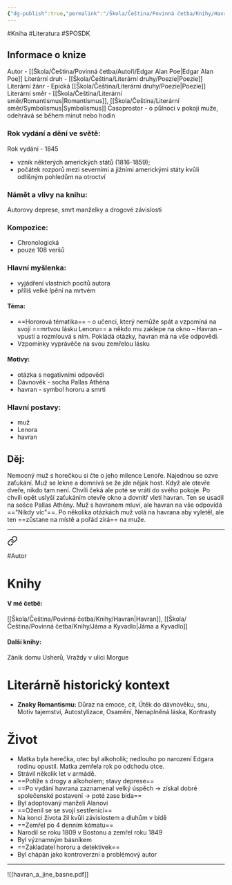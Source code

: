 ```yaml
---
{"dg-publish":true,"permalink":"/Škola/Čeština/Povinná četba/Knihy/Havran/","created":"2023-11-28T12:00:18.426+01:00","updated":"2024-03-13T18:27:01.214+01:00"}
---
```


#Kniha #Literatura #SPOSDK
## Informace o knize
Autor - [[Škola/Čeština/Povinná četba/Autoři/Edgar Alan Poe\|Edgar Alan Poe]]
Literární druh - [[Škola/Čeština/Literární druhy/Poezie\|Poezie]]
Literární žánr - Epická [[Škola/Čeština/Literární druhy/Poezie\|Poezie]]
Literární směr - [[Škola/Čeština/Literární směr/Romantismus\|Romantismus]], [[Škola/Čeština/Literární směr/Symbolismus\|Symbolismus]]
Časoprostor - o půlnoci v pokoji muže, odehrává se během minut nebo hodin
### Rok vydání a dění ve světě:
Rok vydání - 1845
- vznik některých amerických států (1816-1859); 
- počátek rozporů mezi severními a jižními americkými státy kvůli odlišným pohledům na otroctví
### Námět a vlivy na knihu:
Autorovy deprese, smrt manželky a drogové závislosti
### Kompozice: 
- Chronologická
- pouze 108 veršů
### Hlavní myšlenka:
- vyjádření vlastních pocitů autora
- příliš velké lpění na mrtvém
#### Téma:
- ==Hororová tématika== – o učenci, který nemůže spát a vzpomíná na svojí ==mrtvou lásku Lenoru== a někdo mu zaklepe na okno – Havran – vpustí a rozmlouvá s ním. Pokládá otázky, havran má na vše odpovědi.
- Vzpomínky vyprávěče na svou zemřelou lásku
#### Motivy:
- otázka s negativními odpovědi
- Dávnověk - socha Pallas Athéna
- havran - symbol hororu a smrti
### Hlavní postavy:
- muž
- Lenora
- havran
## Děj:
Nemocný muž s horečkou si čte o jeho milence Lenoře. Najednou se ozve zaťukání. Muž se lekne a domnívá se že jde nějak host. Když ale otevře dveře, nikdo tam není. Chvíli čeká ale poté se vrátí do svého pokoje. Po chvíli opět uslyší zaťukáním otevře okno a dovnitř vletí havran. Ten se usadil na sošce Pallas Athény. Muž s havranem mluví, ale havran na vše odpovídá =="Nikdy víc"==. Po několika otázkách muž volá na havrana aby vyletěl, ale ten ==zůstane na místě a pořád zírá== na muže.
___

<div class="transclusion internal-embed is-loaded"><a class="markdown-embed-link" href="/skola/cestina/povinna-cetba/autori/edgar-alan-poe/" aria-label="Open link"><svg xmlns="http://www.w3.org/2000/svg" width="24" height="24" viewBox="0 0 24 24" fill="none" stroke="currentColor" stroke-width="2" stroke-linecap="round" stroke-linejoin="round" class="svg-icon lucide-link"><path d="M10 13a5 5 0 0 0 7.54.54l3-3a5 5 0 0 0-7.07-7.07l-1.72 1.71"></path><path d="M14 11a5 5 0 0 0-7.54-.54l-3 3a5 5 0 0 0 7.07 7.07l1.71-1.71"></path></svg></a><div class="markdown-embed">




#Autor 
# Knihy
#### V mé četbě:
[[Škola/Čeština/Povinná četba/Knihy/Havran\|Havran]], [[Škola/Čeština/Povinná četba/Knihy/Jáma a Kyvadlo\|Jáma a Kyvadlo]]
#### Další knihy:
Zánik domu Usherů, Vraždy v ulici Morgue

# Literárně historický kontext
- **Znaky Romantismu:** Důraz na emoce, cit, Útěk do dávnověku, snu, Motiv tajemství, Autostylizace, Osamění, Nenaplněná láska, Kontrasty
# Život
- Matka byla herečka, otec byl alkoholik; nedlouho po narození Edgara rodinu opustil. Matka zemřela rok po odchodu otce.
- Strávil několik let v armádě.
- ==Potíže s drogy a alkoholem; stavy deprese==
- ==Po vydání havrana zaznamenal velký úspěch -> získal dobré společenské postavení -> poté zase bída==
- Byl adoptovaný manželi Alanovi
- ==Oženil se se svojí sestřenicí==
- Na konci života žil kvůli závislostem a dluhům v bídě
- ==Zemřel po 4 denním kómatu==
- Narodil se roku 1809 v Bostonu a zemřel roku 1849
- Byl významným básníkem
- ==Zakladatel hororu a detektivek==
- Byl chápán jako kontroverzní a problémový autor



</div></div>

___

![[havran_a_jine_basne.pdf]]